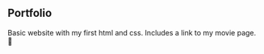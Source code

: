 ## Portfolio

Basic website with my first html and css.
Includes a link to my movie page.
:cowboy_hat_face:
